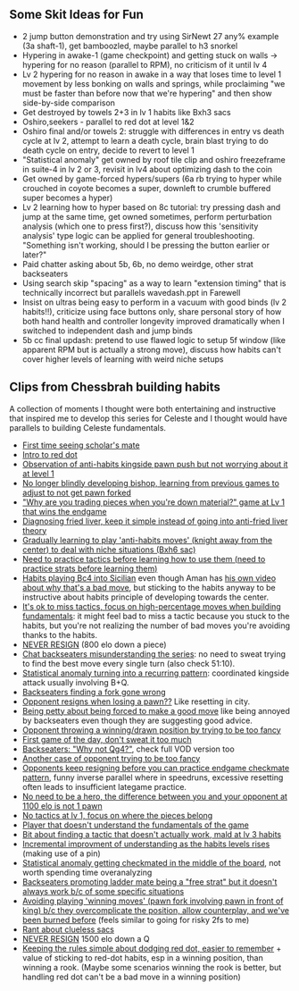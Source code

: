 ## Some Skit Ideas for Fun

- 2 jump button demonstration and try using SirNewt 27 any% example (3a shaft-1), get bamboozled, maybe parallel to h3 snorkel
- Hypering in awake-1 (game checkpoint) and getting stuck on walls -> hypering for no reason (parallel to RPM), no criticism of it until lv 4
- Lv 2 hypering for no reason in awake in a way that loses time to level 1 movement by less bonking on walls and springs, while proclaiming "we must be faster than before now that we're hypering" and then show side-by-side comparison
- Get destroyed by towels 2+3 in lv 1 habits like Bxh3 sacs
- Oshiro,seekers - parallel to red dot at level 1&2
- Oshiro final and/or towels 2: struggle with differences in entry vs death cycle at lv 2, attempt to learn a death cycle, brain blast trying to do death cycle on entry, decide to revert to level 1
- "Statistical anomaly" get owned by roof tile clip and oshiro freezeframe in suite-4 in lv 2 or 3, revisit in lv4 about optimizing dash to the coin
- Get owned by game-forced hypers/supers (6a rb trying to hyper while crouched in coyote becomes a super, downleft to crumble buffered super becomes a hyper)
- Lv 2 learning how to hyper based on 8c tutorial: try pressing dash and jump at the same time, get owned sometimes, perform perturbation analysis (which one to press first?), discuss how this 'sensitivity analysis' type logic can be applied for general troubleshooting. "Something isn't working, should I be pressing the button earlier or later?"
- Paid chatter asking about 5b, 6b, no demo weirdge, other strat backseaters
- Using search skip "spacing" as a way to learn "extension timing" that is technically incorrect but parallels wavedash.ppt in Farewell
- Insist on ultras being easy to perform in a vacuum with good binds (lv 2 habits!!), criticize using face buttons only, share personal story of how both hand health and controller longevity improved dramatically when I switched to independent dash and jump binds
- 5b cc final updash: pretend to use flawed logic to setup 5f window (like apparent RPM but is actually a strong move), discuss how habits can't cover higher levels of learning with weird niche setups

## Clips from Chessbrah building habits

A collection of moments I thought were both entertaining and instructive that inspired me to develop this series for Celeste and I thought would have parallels to building Celeste fundamentals.

- [First time seeing scholar's mate](https://youtu.be/K82MVHQjmZ4?si=mXKQlYyeVG5gDUg-&t=117)
- [Intro to red dot](https://youtu.be/K82MVHQjmZ4?si=AchsHCyqKnHZkPJN&t=1717)
- [Observation of anti-habits kingside pawn push but not worrying about it at level 1](https://youtu.be/K82MVHQjmZ4?si=UeuZ29VV1KBHZ2zQ&t=1879)
- [No longer blindly developing bishop, learning from previous games to adjust to not get pawn forked](https://youtu.be/K82MVHQjmZ4?si=5IcRZCa2-rvSDZ-N&t=1961)
- ["Why are you trading pieces when you're down material?" game at Lv 1 that wins the endgame](https://youtu.be/K82MVHQjmZ4?si=IpVoX1hOJ76fUG0T&t=2834)
- [Diagnosing fried liver, keep it simple instead of going into anti-fried liver theory](https://youtu.be/K82MVHQjmZ4?si=C-91wppXCeCL2gWd&t=2995)
- [Gradually learning to play 'anti-habits moves' (knight away from the center) to deal with niche situations (Bxh6 sac)](https://youtu.be/nVimLD6wMUw?si=-pjFvQhtRjoYUzgH&t=1262)
- [Need to practice tactics before learning how to use them (need to practice strats before learning them)](https://youtu.be/nVimLD6wMUw?si=nTwrvXfBbsFILcKM&t=3175)
- [Habits playing Bc4 into Sicilian](https://youtu.be/tKXDFThCqTs?si=akXqH6UnM7Lvj89C&t=213) even though Aman has [his own video about why that's a bad move](https://www.youtube.com/watch?v=N4F0MnbxesQ), but sticking to the habits anyway to be instructive about habits principle of developing towards the center.
- [It's ok to miss tactics, focus on high-percentage moves when building fundamentals](https://youtu.be/tKXDFThCqTs?si=gR_lIEpsnhii3a4J&t=2133): it might feel bad to miss a tactic because you stuck to the habits, but you're not realizing the number of bad moves you're avoiding thanks to the habits.
- [NEVER RESIGN](https://youtu.be/tKXDFThCqTs?si=5YXbJHAIfn6tRKt5&t=2436) (800 elo down a piece)
- [Chat backseaters misunderstanding the series](https://youtu.be/tKXDFThCqTs?si=q9Uvedl3fxGqRIvV&t=2939): no need to sweat trying to find the best move every single turn (also check 51:10).
- [Statistical anomaly turning into a recurring pattern](https://youtu.be/Roo2r_1zLP4?si=l_hEioFk5-Ac9UfB&t=241): coordinated kingside attack usually involving B+Q.
- [Backseaters finding a fork gone wrong](https://youtu.be/Roo2r_1zLP4?si=yd7Kxb3tsJ-Ox70N&t=914)
- [Opponent resigns when losing a pawn??](https://youtu.be/Roo2r_1zLP4?si=fX0h0nqwdmnXLiZ-&t=1061) Like resetting in city.
- [Being petty about being forced to make a good move](https://youtu.be/Roo2r_1zLP4?si=VBm3GBQlx0y5zasV&t=1168) like being annoyed by backseaters even though they are suggesting good advice.
- [Opponent throwing a winning/drawn position by trying to be too fancy](https://youtu.be/Roo2r_1zLP4?si=Qa6LvCVOgUBAhm92&t=2022)
- [First game of the day, don't sweat it too much](https://youtu.be/FFVG_LqACiU?si=YVvjj3lxsCqbT6QQ&t=226)
- [Backseaters: "Why not Qg4?"](https://youtu.be/FFVG_LqACiU?si=lh3bYXEo0PovsWFS&t=1477), check full VOD version too
- [Another case of opponent trying to be too fancy](https://youtu.be/FFVG_LqACiU?si=0S_z2NmmiXirU5Mx&t=2327)
- [Opponents keep resigning before you can practice endgame checkmate pattern](https://youtu.be/FFVG_LqACiU?si=0S_z2NmmiXirU5Mx&t=2327), funny inverse parallel where in speedruns, excessive resetting often leads to insufficient lategame practice.
- [No need to be a hero, the difference between you and your opponent at 1100 elo is not 1 pawn](https://youtu.be/M_v0of2gduY?si=1Qrcx3G4StSEXqjE&t=1025)
- [No tactics at lv 1, focus on where the pieces belong](https://youtu.be/M_v0of2gduY?si=fXAO-Yw6b-jY9E7F&t=1403)
- [Player that doesn't understand the fundamentals of the game](https://youtu.be/M_v0of2gduY?si=SgiE7mSvwf613OI6&t=1683)
- [Bit about finding a tactic that doesn't actually work, mald at lv 3 habits](https://youtu.be/M_v0of2gduY?si=Qb10SOgEsToJsOcx&t=2170)
- [Incremental improvment of understanding as the habits levels rises](https://youtu.be/buguYn2gKYM?si=K2jGivXtJd478po5&t=836) (making use of a pin)
- [Statistical anomaly getting checkmated in the middle of the board](https://youtu.be/buguYn2gKYM?si=hvmachNkgoDwcOUv&t=1867), not worth spending time overanalyzing
- [Backseaters promoting ladder mate being a "free strat" but it doesn't always work b/c of some specific situations](https://youtu.be/U0ZIb6SlKd0?si=WfixGUkujrDzeAuL&t=1973)
- [Avoiding playing 'winning moves' (pawn fork involving pawn in front of king) b/c they overcomplicate the position, allow counterplay, and we've been burned before](https://youtu.be/U0ZIb6SlKd0?si=0gJ_VtfoOEgtg-GR&t=2541) (feels similar to going for risky 2fs to me)
- [Rant about clueless sacs](https://youtu.be/275i0wgSWQw?si=6YQdIR03IylSmYZ-&t=1365)
- [NEVER RESIGN](https://youtu.be/275i0wgSWQw?si=xRbJwZq6sAoCbG_9&t=2877) 1500 elo down a Q
- [Keeping the rules simple about dodging red dot, easier to remember](https://youtu.be/fguhIJsc8rM?si=XrMJgoiFvC5-iEEg&t=554) + value of sticking to red-dot habits, esp in a winning position, than winning a rook. (Maybe some scenarios winning the rook is better, but handling red dot can't be a bad move in a winning position)
